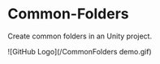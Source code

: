 # Common-Folders
Create common folders in an Unity project.

![GitHub Logo](/CommonFolders demo.gif)
